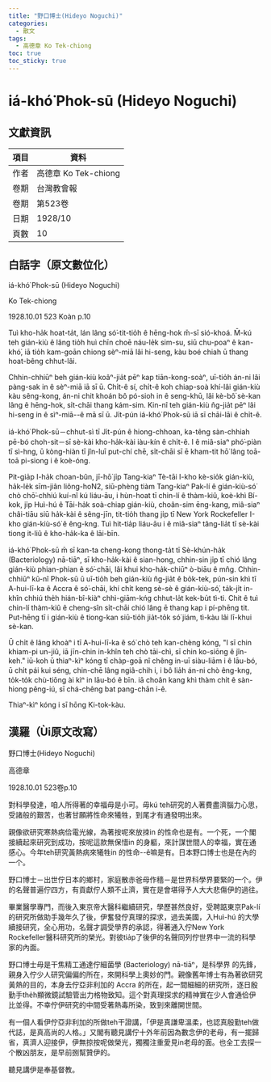 ```yaml
---
title: "野口博士(Hideyo Noguchi)"
categories:
  - 散文
tags:
  - 高德章 Ko Tek-chiong
toc: true
toc_sticky: true
---
```


# iá-khó͘ Phok-sū (Hideyo Noguchi)

## 文獻資訊

| 項目 | 資料 |
|---|---|
| 作者 | 高德章 Ko Tek-chiong |
| 卷期 | 台灣教會報 |
| 卷期 | 第523卷 |
| 日期 | 1928/10 |
| 頁數 | 10 |

## 白話字（原文數位化）

iá-khó͘ Phok-sū (Hideyo Noguchi)

Ko Tek-chiong

1928.10.01 523 Koàn p.10

Tuì kho-ha̍k hoat-ta̍t, lán lâng só͘-tit-tio̍h ê hēng-hok m̄-sī sió-khoá. M̄-kú teh gián-kiù ê lâng tio̍h huì chīn choē náu-le̍k sim-su, siū chu-poaⁿ ê kan-khó͘, iā tio̍h kam-goān chiong sèⁿ-miā lâi hi-seng, kàu boé chiah ū thang hoat-bêng chhut-lâi.

Chhin-chhiūⁿ beh gián-kiù koâⁿ-jia̍t pēⁿ kap tiān-kong-soàⁿ, uī-tio̍h án-ni lâi pàng-sak in ê sèⁿ-miā iā sī ū. Chi̍t-ê sí, chi̍t-ê koh chiap-soà khí-lâi gián-kiù kàu sêng-kong, án-ni chit khoán bô pó-sioh in ê seng-khū, lâi kè-bô͘ sè-kan lâng ê hēng-hok, si̍t-chāi thang kám-sim. Kin-nî teh gián-kiù n̂g-jia̍t pēⁿ lâi hi-seng in ê sìⁿ-miā--ê mā sī ū. Ji̍t-pún iá-khó͘ Phok-sū iā sī chāi-lāi ê chi̍t-ê.

iá-khó͘ Phok-sū－chhut-sì tī Ji̍t-pún ê hiong-chhoan, ka-têng sàn-chhiah pē-bó choh-sit－sī sè-kài kho-ha̍k-kài iàu-kín ê chi̍t-ê. I ê miâ-siaⁿ phó͘-piàn tī sì-hng, ū kòng-hiàn tī jîn-luī put-chí chē, si̍t-chāi sī ē kham-tit hō͘ lâng toā-toā pi-siong i ê koè-óng.

Pit-gia̍p I-ha̍k choan-bûn, jī-hō͘ ji̍p Tang-kiaⁿ Tè-tāi I-kho kè-sio̍k gián-kiù, ha̍k-le̍k sīm-jiân liông-ho͘N2, siū-phèng tiàm Tang-kiaⁿ Pak-lí ê gián-kiù-só͘ chò chō͘-chhiú kuí-nî kú liáu-āu, i hùn-hoat tī chin-lí ê thàm-kiû, koè-khì Bí-kok, ji̍p Huì-hú ê Tāi-ha̍k soà-chiap gián-kiù, choân-sim ēng-kang, miâ-siaⁿ châi-tiāu siū ha̍k-kài ê sêng-jīn, tit-tio̍h thang ji̍p tī New York Rockefeller I-kho gián-kiù-só͘ ê êng-kng. Tuì hit-tia̍p liáu-āu i ê miâ-siaⁿ tâng-lia̍t tī sè-kài tiong it-liû ê kho-ha̍k-ka ê lāi-bīn.

iá-khó͘ Phok-sū m̄ sī kan-ta cheng-kong thong-ta̍t tī Sè-khún-ha̍k (Bacteriology) nā-tiāⁿ, sī kho-ha̍k-kài ê sian-hong, chhin-sin ji̍p tī chió lâng gián-kiù phian-phian ê só͘-chāi, lâi khui kho-ha̍k-chiūⁿ ò-biāu ê mn̂g. Chhin-chhiūⁿ kū-nî Phok-sū ū uī-tio̍h beh gián-kiù n̂g-jia̍t ê bo̍k-tek, pún-sin khì tī A-hui-lī-ka ê Accra ê só͘-chāi, khí chi̍t keng sè-sè ê gián-kiù-só͘, ta̍k-ji̍t in-khîn chhiú the̍h hián-bî-kiàⁿ chhì-giām-kńg chhut-la̍t kek-bu̍t tì-ti. Chit ê tuì chin-lí thàm-kiû ê cheng-sîn si̍t-chāi chió lâng ē thang kap i pí-phēng tit. Put-hēng tī i gián-kiù ê tiong-kan siū-tio̍h jia̍t-to̍k só͘ jiám, tì-kàu lâi lī-khui sè-kan.

Ū chi̍t ê lâng khoàⁿ i tī A-hui-lī-ka ê só͘ chò teh kan-chèng kóng, "I sī chin khiam-pi un-jiû, iā jīn-chin in-khîn teh chò tāi-chì, sī chin ko-siōng ê jîn-keh." iū-koh ū thiaⁿ-kìⁿ kóng tī cha̍p-goā nî chêng in-uī siàu-liām i ê lāu-bó, ū chi̍t pái kui séng, chin-chē lâng ngiâ-chih i, i bô lia̍h án-ni chò êng-kng, to̍k-to̍k chù-tiōng ài kìⁿ in lāu-bó ê bīn. iā choân kang khì thàm chi̍t ê sàn-hiong pêng-iú, sī chá-chêng bat pang-chān i-ê.

Thiaⁿ-kìⁿ kóng i sī hōng Ki-tok-kàu.

## 漢羅（Ùi原文改寫）

野口博士(Hideyo Noguchi)

高德章

1928.10.01 523卷p.10

對科學發達，咱人所得著的幸福毋是小可。毋kú teh研究的人著費盡濟腦力心思，受諸般的艱苦，也著甘願將性命來犧牲，到尾才有通發明出來。

親像欲研究寒熱病佮電光線，為著按呢來放拺in 的性命也是有。一个死，一个閣接續起來研究到成功，按呢這款無保惜in 的身軀，來計謀世間人的幸福，實在通感心。今年teh研究黃熱病來犧牲in 的性命--ê嘛是有。日本野口博士也是在內的一个。

野口博士－出世佇日本的鄉村，家庭散赤爸母作穡－是世界科學界要緊的一个。伊的名聲普遍佇四方，有貢獻佇人類不止濟，實在是會堪得予人大大悲傷伊的過往。

畢業醫學專門，而後入東京帝大醫科繼續研究，學歷甚然良好，受聘踮東京Pak-lí 的研究所做助手幾年久了後，伊奮發佇真理的探求，過去美國，入Huì-hú 的大學續接研究，全心用功，名聲才調受學界的承認，得著通入佇New York Rockefeller醫科研究所的榮光。對彼tia̍p了後伊的名聲同列佇世界中一流的科學家的內面。

野口博士毋是干焦精工通達佇細菌學 (Bacteriology) nā-tiāⁿ，是科學界 的先鋒，親身入佇少人研究偏偏的所在，來開科學上奧妙的門。親像舊年博士有為著欲研究黃熱的目的，本身去佇亞非利加的 Accra 的所在，起一間細細的研究所，逐日殷勤手the̍h顯微鏡試驗管出力格物致知。這个對真理探求的精神實在少人會通佮伊比並得。不幸佇伊研究的中間受著熱毒所染，致到來離開世間。

有一個人看伊佇亞非利加的所做teh干證講，「伊是真謙卑溫柔，也認真殷勤teh做代誌，是真高尚的人格。」又閣有聽見講佇十外年前因為數念伊的老母，有一擺歸省，真濟人迎接伊，伊無掠按呢做榮光，獨獨注重愛見in老母的面。也全工去探一个散凶朋友，是早前捌幫贊伊的。

聽見講伊是奉基督教。
